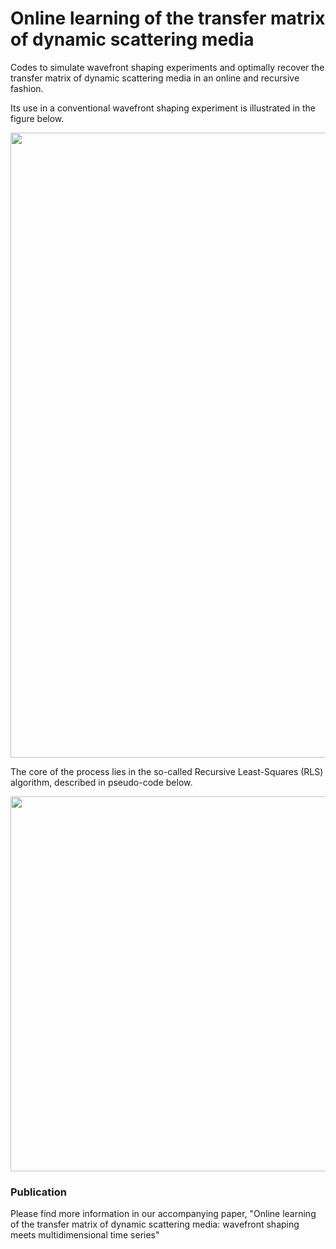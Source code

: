 # Online learning of the transfer matrix of dynamic scattering media
Codes to simulate wavefront shaping experiments and optimally recover the transfer matrix of dynamic scattering media in an online and recursive fashion.

Its use in a conventional wavefront shaping experiment is illustrated in the figure below.


<img src="https://github.com/laboGigan/online_learning_TM/blob/main/pics/method_summary.png" width="1000"/>


The core of the process lies in the so-called Recursive Least-Squares (RLS) algorithm, described in pseudo-code below.


<img src="https://github.com/laboGigan/online_learning_TM/blob/main/pics/algo.png" width="600"/>


### Publication
Please find more information in our accompanying paper, "Online learning of the transfer matrix of dynamic scattering media: wavefront shaping meets multidimensional time series"
